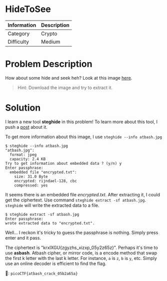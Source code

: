 # HideToSee

| Information | Description |
| :-- | :-- |
| Category | Crypto |
| Difficulty | Medium |

# Problem Description

How about some hide and seek heh?
Look at this image [here](https://artifacts.picoctf.net/c/237/atbash.jpg).

> Hint: Download the image and try to extract it.

# Solution

I learn a new tool **steghide** in this problem! To learn more about this tool, I push a [post](https://april-aries.github.io/zh_TW/blog/steghide/) about it.

To get more information about this image, I use `steghide --info atbash.jpg`

```bash=
$ steghide --info atbash.jpg
"atbash.jpg":
  format: jpeg
  capacity: 2.4 KB
Try to get information about embedded data ? (y/n) y
Enter passphrase: 
  embedded file "encrypted.txt":
    size: 31.0 Byte
    encrypted: rijndael-128, cbc
    compressed: yes
```

It seems there is an embedded file *encrypted.txt*. After extracting it, I could get the ciphertext. Use command `steghide extract -sf atbash.jpg`. `steghide` will write the extracted data to a file.

```bash=
$ steghide extract -sf atbash.jpg
Enter passphrase: 
wrote extracted data to "encrypted.txt".
```

Well... I reckon it's tricky to guess the passphrase is nothing. Simply press enter and it pass.

The ciphertext is "krxlXGU{zgyzhs_xizxp_05y2z65z}". Perhaps it's time to use **asbash**. Atbash cipher, or mirror code, is a encode method that swap the first k letter with the last k letter. For instance, `a` is `z`, `b` is `y`, etc. Simply use an online decoder is efficient to find the flag.

:triangular_flag_on_post:: `picoCTF{atbash_crack_05b2a65a}`
